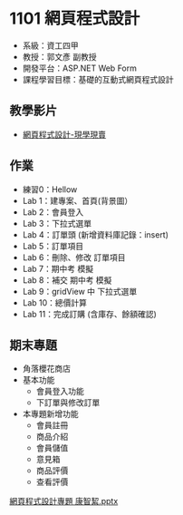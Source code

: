 # 1101 網頁程式設計
- 系級：資工四甲
- 教授：郭文彥 副教授
- 開發平台：ASP.NET Web Form
- 課程學習目標：基礎的互動式網頁程式設計

## 教學影片

- [網頁程式設計-現學現賣](https://www.youtube.com/watch?v=a6zkxmHtncI&list=PL2aZi_KAgB8VqFxgtRcDpGH1vx_DWAg64)

## 作業

- 練習0：Hellow
- Lab 1：建專案、首頁(背景圖）
- Lab 2：會員登入
- Lab 3：下拉式選單
- Lab 4：訂單頭 (新增資料庫記錄：insert)
- Lab 5：訂單項目
- Lab 6：刪除、修改 訂單項目
- Lab 7：期中考 模擬
- Lab 8：補交 期中考 模擬
- Lab 9：gridView 中 下拉式選單
- Lab 10：總價計算
- Lab 11：完成訂購 (含庫存、餘額確認)

## 期末專題

- 角落櫻花商店
- 基本功能
  - 會員登入功能
  - 下訂單與修改訂單
- 本專題新增功能
  - 會員註冊
  - 商品介紹
  - 會員儲值
  - 意見箱
  - 商品評價
  - 查看評價

[網頁程式設計專題 康智絜.pptx](https://github.com/kang0921/1101-Web-programming/files/8108181/default.pptx)
